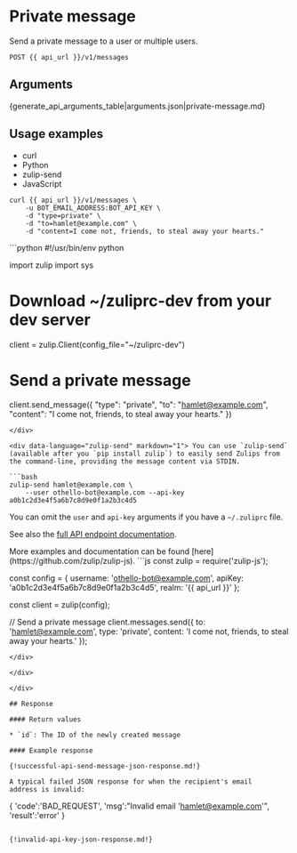 # Private message

Send a private message to a user or multiple users.

`POST {{ api_url }}/v1/messages`

## Arguments

{generate_api_arguments_table|arguments.json|private-message.md}

## Usage examples
<div class="code-section" markdown="1">
<ul class="nav">
<li data-language="curl">curl</li>
<li data-language="python">Python</li>
<li data-language="zulip-send">zulip-send</li>
<li data-language="javascript">JavaScript</li>
</ul>
<div class="blocks">

<div data-language="curl" markdown="1">

```
curl {{ api_url }}/v1/messages \
    -u BOT_EMAIL_ADDRESS:BOT_API_KEY \
    -d "type=private" \
    -d "to=hamlet@example.com" \
    -d "content=I come not, friends, to steal away your hearts."
```
</div>

<div data-language="python" markdown="1">
```python
#!/usr/bin/env python

import zulip
import sys

# Download ~/zuliprc-dev from your dev server
client = zulip.Client(config_file="~/zuliprc-dev")

# Send a private message
client.send_message({
    "type": "private",
    "to": "hamlet@example.com",
    "content": "I come not, friends, to steal away your hearts."
})

```
</div>

<div data-language="zulip-send" markdown="1"> You can use `zulip-send`
(available after you `pip install zulip`) to easily send Zulips from
the command-line, providing the message content via STDIN.

```bash
zulip-send hamlet@example.com \
    --user othello-bot@example.com --api-key a0b1c2d3e4f5a6b7c8d9e0f1a2b3c4d5
```

You can omit the `user` and `api-key` arguments if you have a `~/.zuliprc` file.

See also the [full API endpoint documentation](/api/endpoints).
</div>

<div data-language="javascript" markdown="1">
More examples and documentation can be found [here](https://github.com/zulip/zulip-js).
```js
const zulip = require('zulip-js');

const config = {
  username: 'othello-bot@example.com',
  apiKey: 'a0b1c2d3e4f5a6b7c8d9e0f1a2b3c4d5',
  realm: '{{ api_url }}'
};

const client = zulip(config);

// Send a private message
client.messages.send({
  to: 'hamlet@example.com',
  type: 'private',
  content: 'I come not, friends, to steal away your hearts.'
});

```
</div>

</div>

</div>

## Response

#### Return values

* `id`: The ID of the newly created message

#### Example response

{!successful-api-send-message-json-response.md!}

A typical failed JSON response for when the recipient's email
address is invalid:

```
{
    'code':'BAD_REQUEST',
    'msg':"Invalid email 'hamlet@example.com'",
    'result':'error'
}
```

{!invalid-api-key-json-response.md!}
